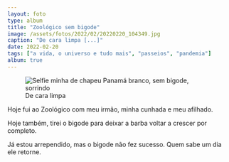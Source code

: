 ```yaml
---
layout: foto
type: album
title: "Zoológico sem bigode"
image: /assets/fotos/2022/02/20220220_104349.jpg
caption: "De cara limpa [...]"
date: 2022-02-20
tags: ["a vida, o universo e tudo mais", "passeios", "pandemia"]
album: true
---
```

<figure class="foto-post">
            <img src="{{ site.baseurl }}/assets/fotos/2022/02/20220220_104349.jpg" alt="Selfie minha de chapeu Panamá branco, sem bigode, sorrindo" title="Eu sem bigode">
            <figcaption>De cara limpa</figcaption>
</figure>
Hoje fui ao Zoológico com meu irmão, minha cunhada e meu afilhado.  

Hoje também, tirei o bigode para deixar a barba voltar a crescer por completo.  

Já estou arrependido, mas o bigode não fez sucesso. Quem sabe um dia ele retorne.